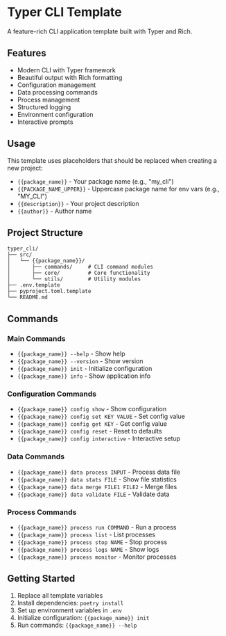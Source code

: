 # Typer CLI Template

A feature-rich CLI application template built with Typer and Rich.

## Features

- Modern CLI with Typer framework
- Beautiful output with Rich formatting
- Configuration management
- Data processing commands
- Process management
- Structured logging
- Environment configuration
- Interactive prompts

## Usage

This template uses placeholders that should be replaced when creating a new project:

- `{{package_name}}` - Your package name (e.g., "my_cli")
- `{{PACKAGE_NAME_UPPER}}` - Uppercase package name for env vars (e.g., "MY_CLI")
- `{{description}}` - Your project description
- `{{author}}` - Author name

## Project Structure

```
typer_cli/
├── src/
│   └── {{package_name}}/
│       ├── commands/     # CLI command modules
│       ├── core/         # Core functionality
│       └── utils/        # Utility modules
├── .env.template
├── pyproject.toml.template
└── README.md
```

## Commands

### Main Commands
- `{{package_name}} --help` - Show help
- `{{package_name}} --version` - Show version
- `{{package_name}} init` - Initialize configuration
- `{{package_name}} info` - Show application info

### Configuration Commands
- `{{package_name}} config show` - Show configuration
- `{{package_name}} config set KEY VALUE` - Set config value
- `{{package_name}} config get KEY` - Get config value
- `{{package_name}} config reset` - Reset to defaults
- `{{package_name}} config interactive` - Interactive setup

### Data Commands
- `{{package_name}} data process INPUT` - Process data file
- `{{package_name}} data stats FILE` - Show file statistics
- `{{package_name}} data merge FILE1 FILE2` - Merge files
- `{{package_name}} data validate FILE` - Validate data

### Process Commands
- `{{package_name}} process run COMMAND` - Run a process
- `{{package_name}} process list` - List processes
- `{{package_name}} process stop NAME` - Stop process
- `{{package_name}} process logs NAME` - Show logs
- `{{package_name}} process monitor` - Monitor processes

## Getting Started

1. Replace all template variables
2. Install dependencies: `poetry install`
3. Set up environment variables in `.env`
4. Initialize configuration: `{{package_name}} init`
5. Run commands: `{{package_name}} --help`